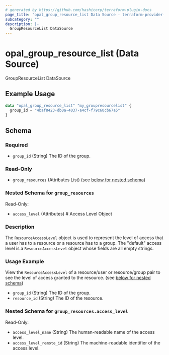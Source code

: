 ```yaml
---
# generated by https://github.com/hashicorp/terraform-plugin-docs
page_title: "opal_group_resource_list Data Source - terraform-provider-opal"
subcategory: ""
description: |-
  GroupResourceList DataSource
---
```


# opal_group_resource_list (Data Source)

GroupResourceList DataSource

## Example Usage

```terraform
data "opal_group_resource_list" "my_groupresourcelist" {
  group_id = "4baf8423-db0a-4037-a4cf-f79c60cb67a5"
}
```

<!-- schema generated by tfplugindocs -->
## Schema

### Required

- `group_id` (String) The ID of the group.

### Read-Only

- `group_resources` (Attributes List) (see [below for nested schema](#nestedatt--group_resources))

<a id="nestedatt--group_resources"></a>
### Nested Schema for `group_resources`

Read-Only:

- `access_level` (Attributes) # Access Level Object
### Description
The `ResourceAccessLevel` object is used to represent the level of access that a user has to a resource or a resource has to a group. The "default" access
level is a `ResourceAccessLevel` object whose fields are all empty strings.

### Usage Example
View the `ResourceAccessLevel` of a resource/user or resource/group pair to see the level of access granted to the resource. (see [below for nested schema](#nestedatt--group_resources--access_level))
- `group_id` (String) The ID of the group.
- `resource_id` (String) The ID of the resource.

<a id="nestedatt--group_resources--access_level"></a>
### Nested Schema for `group_resources.access_level`

Read-Only:

- `access_level_name` (String) The human-readable name of the access level.
- `access_level_remote_id` (String) The machine-readable identifier of the access level.


